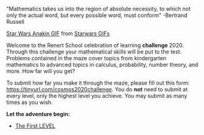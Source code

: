 "Mathematics takes us into the region of absolute necessity, to which not only the actual word, but every possible word, must conform" -Bertrand Russell 

<div class="tenor-gif-embed" data-postid="13380207" data-share-method="host" data-width="100%" data-aspect-ratio="2.4057971014492754"><a href="https://tenor.com/view/star-wars-anakin-this-is-where-the-fun-begins-gif-13380207">Star Wars Anakin GIF</a> from <a href="https://tenor.com/search/starwars-gifs">Starwars GIFs</a></div><script type="text/javascript" async src="https://tenor.com/embed.js"></script>

Welcome to the Renert School celebration of learning **challenge** 2020. Through this challenge your mathematical skills will be put to the test. Problems contained in the maze cover topics from kindergarten mathematics to advanced topics in calculus, probability, number theory, and more. How far will you get? 


To submit how far you make it through the maze, please fill out this form: <a href="https://tinyurl.com/cosmos2020challenge">https://tinyurl.com/cosmos2020challenge</a>. You do **not** need to submit at every level, only the highest level you achieve. You may submit as many times as you wish. 


**Let the adventure begin:**
* [The First LEVEL](level1.md)





 

